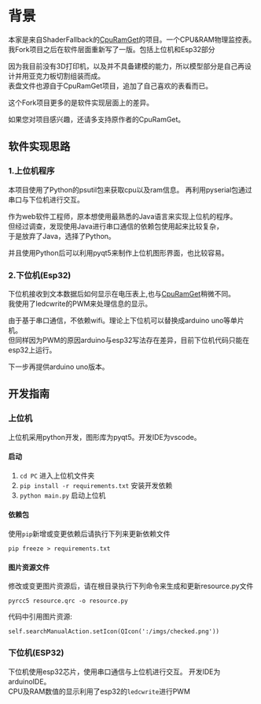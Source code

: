 
# 背景
本家是来自ShaderFallback的[CpuRamGet](https://github.com/ShaderFallback/CpuRamGet)的项目。一个CPU&RAM物理监控表。  
我Fork项目之后在软件层面重新写了一版。包括上位机和Esp32部分 

因为我目前没有3D打印机，以及并不具备建模的能力，所以模型部分是自己再设计并用亚克力板切割组装而成。  
表盘文件也源自于CpuRamGet项目，追加了自己喜欢的表看而已。 

这个Fork项目更多的是软件实现层面上的差异。

如果您对项目感兴趣，还请多支持原作者的CpuRamGet。


## 软件实现思路
### 1.上位机程序
本项目使用了Python的psutil包来获取cpu以及ram信息。 
再利用pyserial包通过串口与下位机进行交互。 

作为web软件工程师，原本想使用最熟悉的Java语言来实现上位机的程序。  
但经过调查，发现使用Java进行串口通信的依赖包使用起来比较复杂，  
于是放弃了Java，选择了Python。

并且使用Python后可以利用pyqt5来制作上位机图形界面，也比较容易。


### 2.下位机(Esp32)
下位机接收到文本数据后如何显示在电压表上,也与[CpuRamGet](https://github.com/ShaderFallback/CpuRamGet)稍微不同。  
我使用了ledcwrite的PWM来处理信息的显示。  

由于基于串口通信，不依赖wifi。理论上下位机可以替换成arduino uno等单片机。  
但同样因为PWM的原因arduino与esp32写法存在差异，目前下位机代码只能在esp32上运行。

下一步再提供arduino uno版本。

## 开发指南
### 上位机
上位机采用python开发，图形库为pyqt5。开发IDE为vscode。
#### 启动
1. `cd PC` 进入上位机文件夹
2. `pip install -r requirements.txt` 安装开发依赖
3. `python main.py`  启动上位机
#### 依赖包
使用`pip`新增或变更依赖后请执行下列来更新依赖文件
```
pip freeze > requirements.txt
```
#### 图片资源文件
修改或变更图片资源后，请在根目录执行下列命令来生成和更新resource.py文件 
```
pyrcc5 resource.qrc -o resource.py
```
代码中引用图片资源:  
```
self.searchManualAction.setIcon(QIcon(':/imgs/checked.png'))
```
### 下位机(ESP32)  
下位机使用esp32芯片，使用串口通信与上位机进行交互。
开发IDE为arduinoIDE。  
CPU及RAM数值的显示利用了esp32的`ledcwrite`进行PWM
